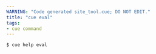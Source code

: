 ```yaml
---
WARNING: "Code generated site_tool.cue; DO NOT EDIT."
title: "cue eval"
tags:
- cue command
---
```


```text { title="TERMINAL" codeToCopy="Y3VlIGhlbHAgZXZhbAo=" }
$ cue help eval
```
